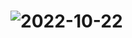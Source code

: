 # ![2022-10-22](https://user-images.githubusercontent.com/65739609/197305567-34bb153e-faaf-4af7-b265-1d3835fefad6.png)
